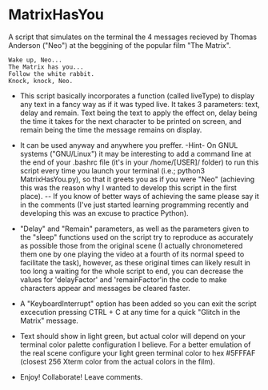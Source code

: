 # MatrixHasYou

A script that simulates on the terminal the 4 messages recieved by Thomas Anderson ("Neo") at the beggining of the popular film "The Matrix".

    Wake up, Neo...
    The Matrix has you...
    Follow the white rabbit.
    Knock, knock, Neo.

- This script basically incorporates a function (called liveType) to display any text in a fancy way as if it was typed live. It takes 3 parameters: text, delay and remain. Text being the text to apply the effect on, delay being the time it takes for the next character to be printed on screen, and remain being the time the message remains on display.

- It can be used anyway and anywhere you preffer. -Hint- On GNUL systems ("GNU/Linux") it may be interesting to add a command line at the end of your .bashrc file (it's in your /home/[USER]/ folder) to run this script every time you launch your terminal (i.e.; python3 MatrixHasYou.py), so that it greets you as if you were "Neo" (achieving this was the reason why I wanted to develop this script in the first place). -- If you know of better ways of achieving the same please say it in the comments (I've just started learning programming recently and developing this was an excuse to practice Python).

- "Delay" and "Remain" parameters, as well as the parameters given to the "sleep" functions used on the script try to reproduce as accurately as possible those from the original scene (I actually chronometered them one by one playing the video at a fourth of its normal speed to facilitate the task), however, as these original times can likely result in too long a waiting for the whole script to end, you can decrease the values for 'delayFactor' and 'remainFactor'in the code to make characters appear and messages be cleared faster.

- A "KeyboardInterrupt" option has been added so you can exit the script excecution pressing CTRL + C at any time for a quick "Glitch in the Matrix" message.

- Text should show in light green, but actual color will depend on your terminal color palette configuration I believe. For a better emulation of the real scene configure your light green terminal color to hex #5FFFAF (closest 256 Xterm color from the actual colors in the film).

- Enjoy! Collaborate! Leave comments.
